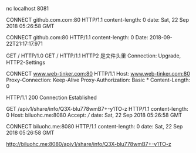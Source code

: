 nc localhost 8081

CONNECT github.com.com:80 HTTP/1.1
content-length: 0
date: Sat, 22 Sep 2018 05:26:58 GMT


CONNECT github.com:80 HTTP/1.1
content-length: 0
Date: 2018-09-22T21:17:17.971



GET / HTTP/1.0
GET / HTTP/1.1
HTTP2 是文件头里 Connection: Upgrade, HTTP2-Settings

CONNECT www.web-tinker.com:80 HTTP/1.1
Host: www.web-tinker.com:80
Proxy-Connection: Keep-Alive
Proxy-Authorization: Basic *
Content-Length: 0

HTTP/1.1 200 Connection Established


GET /apiv1/share/info/Q3X-blu778wmB7+-y1TO-z HTTP/1.1
content-length: 0
Host: biluohc.me:8080
Accept: */*
date: Sat, 22 Sep 2018 05:26:58 GMT


CONNECT biluohc.me:8080 HTTP/1.1
content-length: 0
date: Sat, 22 Sep 2018 05:26:58 GMT

http://biluohc.me:8080/apiv1/share/info/Q3X-blu778wmB7+-y1TO-z